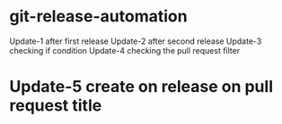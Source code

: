 # git-release-automation
Update-1 after first release
Update-2 after second release
Update-3 checking if condition 
Update-4 checking the pull request filter
# Update-5 create on release on pull request title
